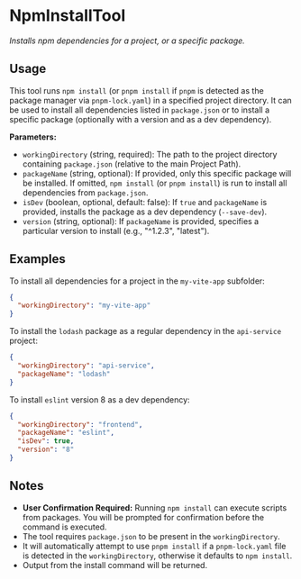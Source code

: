 ﻿# NpmInstallTool

*Installs npm dependencies for a project, or a specific package.*

## Usage

This tool runs `npm install` (or `pnpm install` if `pnpm` is detected as the package manager via `pnpm-lock.yaml`) in a specified project directory. It can be used to install all dependencies listed in `package.json` or to install a specific package (optionally with a version and as a dev dependency).

**Parameters:**
-   `workingDirectory` (string, required): The path to the project directory containing `package.json` (relative to the main Project Path).
-   `packageName` (string, optional): If provided, only this specific package will be installed. If omitted, `npm install` (or `pnpm install`) is run to install all dependencies from `package.json`.
-   `isDev` (boolean, optional, default: false): If `true` and `packageName` is provided, installs the package as a dev dependency (`--save-dev`).
-   `version` (string, optional): If `packageName` is provided, specifies a particular version to install (e.g., "^1.2.3", "latest").

## Examples

To install all dependencies for a project in the `my-vite-app` subfolder:

```json
{
  "workingDirectory": "my-vite-app"
}
```

To install the `lodash` package as a regular dependency in the `api-service` project:

```json
{
  "workingDirectory": "api-service",
  "packageName": "lodash"
}
```

To install `eslint` version 8 as a dev dependency:

```json
{
  "workingDirectory": "frontend",
  "packageName": "eslint",
  "isDev": true,
  "version": "8"
}
```

## Notes

-   **User Confirmation Required:** Running `npm install` can execute scripts from packages. You will be prompted for confirmation before the command is executed.
-   The tool requires `package.json` to be present in the `workingDirectory`.
-   It will automatically attempt to use `pnpm install` if a `pnpm-lock.yaml` file is detected in the `workingDirectory`, otherwise it defaults to `npm install`.
-   Output from the install command will be returned.